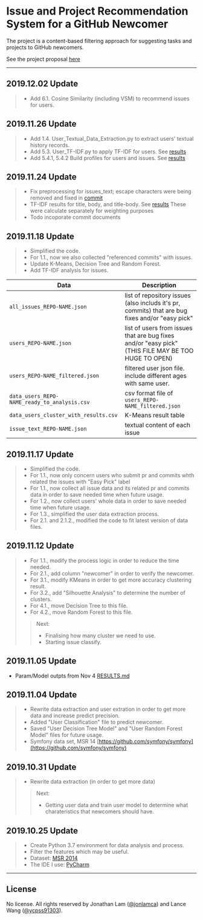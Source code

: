 # Issue and Project Recommendation System for a GitHub Newcomer

The project is a content-based filtering approach for suggesting tasks and projects to GitHub newcomers.

See the project proposal [here](PROPOSAL.md)

***
## 2019.12.02 Update
>* Add 6.1. Cosine Similarity (including VSM) to recommend issues for users.


## 2019.11.26 Update
>* Add 1.4. User_Textual_Data_Extraction.py to extract users' textual history records.
>* Add 5.3. User_TF-IDF.py to apply TF-IDF for users. See [results](https://github.com/jonlamca/comp5117-lam-wang/tree/master/python37/data/user_text)
>* Add 5.4.1, 5.4.2 Build profiles for users and issues. See [results](https://github.com/jonlamca/comp5117-lam-wang/tree/master/python37/data/profiles)


## 2019.11.24 Update
>* Fix preprocessing for issues_text; escape characters were being removed and fixed in [commit](https://github.com/jonlamca/comp5117-lam-wang/commit/553764211ce708fe8d373ad5299593b06a282c53)
>* TF-IDF results for title, body, and title-body. See [results](https://github.com/jonlamca/comp5117-lam-wang/tree/59d73e2/python37/data/issue_text) These were calculate separately for weighting purposes
>* Todo incoporate commit documents 


## 2019.11.18 Update
>* Simplified the code.
>* For 1.1., now we also collected "referenced commits" with issues.
>* Update K-Means, Decision Tree and Random Forest.
>* Add TF-IDF analysis for issues.

| Data                                          | Description                                                                                         |
| --------------------------------------------- | --------------------------------------------------------------------------------------------------- |
| `all_issues_REPO-NAME.json`                   | list of repository issues (also includs it's pr, commits) that are bug fixes and/or "easy pick"     |
| `users_REPO-NAME.json`                        | list of users from issues that are bug fixes and/or "easy pick" (THIS FILE MAY BE TOO HUGE TO OPEN) |
| `users_REPO-NAME_filtered.json`               | filtered user json file. include different ages with same user.                                     |
| `data_users_REPO-NAME_ready_to_analysis.csv`  | csv format file of `users_REPO-NAME_filtered.json`                                                  |
| `data_users_cluster_with_results.csv`         | K-Means result table                                                                                |
| `issue_text_REPO-NAME.json`                   | textual content of each issue                                                                       |

## 2019.11.17 Update
>* Simplified the code.
>* For 1.1., now only concern users who submit pr and commits whth related the issues with "Easy Pick" label
>* For 1.1., now collect all issue data and its related pr and commits data in order to save needed time when future usage.
>* For 1.2., now collect users' whole data in order to save needed time when future usage.
>* For 1.3., simplified the user data extraction process.
>* For 2.1. and 2.1.2., modified the code to fit latest version of data files.

## 2019.11.12 Update
>* For 1.1., modify the process logic in order to reduce the time needed.
>* For 2.1., add column "newcomer" in order to verify the newcomer.
>* For 3.1., modify KMeans in order to get more accuracy clustering result.
>* For 3.2., add "Silhouette Analysis" to determine the number of clusters.
>* For 4.1., move Decision Tree to this file.
>* For 4.2., move Random Forest to this file.
>> Next:
>>* Finalising how many cluster we need to use.
>>* Starting issue classify.

## 2019.11.05 Update
* Param/Model outpts from Nov 4 [RESULTS.md](RESULTS.md)

## 2019.11.04 Update
>* Rewrite data extraction and user extration in order to get more data and increase predict precision.
>* Added "User Classification" file to predict newcomer.
>* Saved "User Decision Tree Model" and "User Random Forest Model" files for future usage.
>* Symfony data set, MSR 14 [https://github.com/symfony/symfony](https://github.com/symfony/symfony)

## 2019.10.31 Update
>* Rewrite data extraction (in order to get more data)
>> Next:
>>* Getting user data and train user model to determine what charateristics that newcomers should have.

## 2019.10.25 Update
>* Create Python 3.7 environment for data analysis and process.
>* Filter the features which may be useful.
>* Dataset: [MSR 2014](http://ghtorrent.org/msr14.html)
>* The IDE I use: [PyCharm](https://www.jetbrains.com/pycharm/)

***

## License

No license. All rights reserved by Jonathan Lam ([@jonlamca](https://github.com/jonlamca)) and Lance Wang ([@ycpss91303](https://github.com/ycpss91303)).
